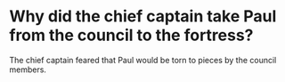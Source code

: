 # Why did the chief captain take Paul from the council to the fortress?

The chief captain feared that Paul would be torn to pieces by the council members.
